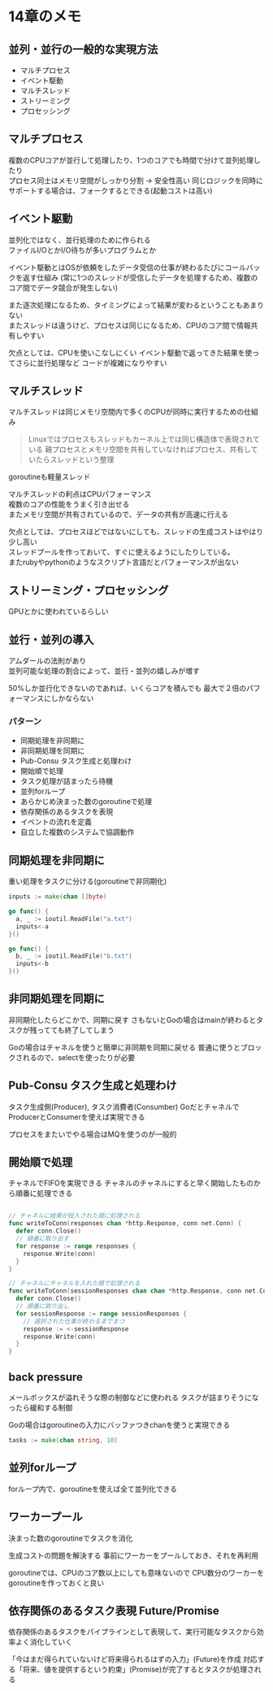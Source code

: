 # 14章のメモ

## 並列・並行の一般的な実現方法

* マルチプロセス
* イベント駆動
* マルチスレッド
* ストリーミング
* プロセッシング

## マルチプロセス

複数のCPUコアが並行して処理したり、1つのコアでも時間で分けて並列処理したり  
プロセス同士はメモリ空間がしっかり分割 -> 安全性高い
同じロジックを同時にサポートする場合は、フォークするとできる(起動コストは高い)

## イベント駆動

並列化ではなく、並行処理のために作られる  
ファイルI/OとかI/O待ちが多いプログラムとか  

イベント駆動とはOSが依頼をしたデータ受信の仕事が終わるたびにコールバックを返す仕組み
(常に1つのスレッドが受信したデータを処理するため、複数のコア間でデータ競合が発生しない)

また逐次処理になるため、タイミングによって結果が変わるということもあまりない  
またスレッドは違うけど、プロセスは同じになるため、CPUのコア間で情報共有しやすい

欠点としては、CPUを使いこなしにくい
イベント駆動で返ってきた結果を使ってさらに並行処理など
コードが複雑になりやすい

## マルチスレッド

マルチスレッドは同じメモリ空間内で多くのCPUが同時に実行するための仕組み

> Linuxではプロセスもスレッドもカーネル上では同じ構造体で表現されている
> 親プロセスとメモリ空間を共有していなければプロセス、共有していたらスレッドという整理

goroutineも軽量スレッド

マルチスレッドの利点はCPUパフォーマンス  
複数のコアの性能をうまく引き出せる  
またメモリ空間が共有されているので、データの共有が高速に行える

欠点としては、プロセスほどではないにしても、スレッドの生成コストはやはり少し高い  
スレッドプールを作っておいて、すぐに使えるようにしたりしている。  
またrubyやpythonのようなスクリプト言語だとパフォーマンスが出ない

## ストリーミング・プロセッシング

GPUとかに使われているらしい  

## 並行・並列の導入

アムダールの法則があり  
並列可能な処理の割合によって、並行・並列の嬉しみが増す

50%しか並行化できないのであれば、いくらコアを積んでも
最大で２倍のパフォーマンスにしかならない

### パターン

* 同期処理を非同期に
* 非同期処理を同期に
* Pub-Consu タスク生成と処理わけ
* 開始順で処理
* タスク処理が詰まったら待機
* 並列forループ
* あらかじめ決まった数のgoroutineで処理
* 依存関係のあるタスクを表現
* イベントの流れを定義
* 自立した複数のシステムで協調動作

## 同期処理を非同期に

重い処理をタスクに分ける(goroutineで非同期化)

```go
inputs := make(chan []byte)

go func() {
  a, _ := ioutil.ReadFile("a.txt")
  inputs<-a
}()

go func() {
  b, _ := ioutil.ReadFile("b.txt")
  inputs<-b
}()
```

## 非同期処理を同期に

非同期化したらどこかで、同期に戻す
さもないとGoの場合はmainが終わるとタスクが残ってても終了してしまう

Goの場合はチャネルを使うと簡単に非同期を同期に戻せる
普通に使うとブロックされるので、selectを使ったりが必要


## Pub-Consu タスク生成と処理わけ

タスク生成側(Producer), タスク消費者(Consumber)
GoだとチャネルでProducerとConsumerを使えば実現できる

プロセスをまたいでやる場合はMQを使うのが一般的

## 開始順で処理

チャネルでFIFOを実現できる
チャネルのチャネルにすると早く開始したものから順番に処理できる

```go

// チャネルに結果が投入された順に処理される
func writeToConn(responses chan *http.Response, conn net.Conn) {
  defer conn.Close()
  // 順番に取り出す
  for response := range responses {
    response.Write(conn)
  }
}

// チャネルにチャネルを入れた順で処理される
func writeToConn(sessionResponses chan chan *http.Response, conn net.Conn) {
  defer conn.Close()
  // 順番に取り出し
  for sessionResponse := range sessionResponses {
    // 選択された仕事が終わるまでまつ
    response := <-sessionResponse
    response.Write(conn)
  }
}
```

## back pressure

メールボックスが溢れそうな際の制御などに使われる
タスクが詰まりそうになったら緩和する制御

Goの場合はgoroutineの入力にバッファつきchanを使うと実現できる

```go
tasks := make(chan string, 10)
```

## 並列forループ

forループ内で、goroutineを使えば全て並列化できる

## ワーカープール

決まった数のgoroutineでタスクを消化  

生成コストの問題を解決する
事前にワーカーをプールしておき、それを再利用

goroutineでは、CPUのコア数以上にしても意味ないので
CPU数分のワーカーをgoroutineを作っておくと良い

## 依存関係のあるタスク表現 Future/Promise

依存関係のあるタスクをパイプラインとして表現して、実行可能なタスクから効率よく消化していく

「今はまだ得られていないけど将来得られるはずの入力」(Future)を作成
対応する「将来、値を提供するという約束」(Promise)が完了するとタスクが処理される

